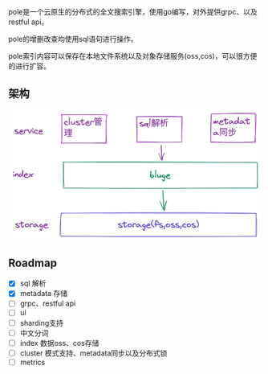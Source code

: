 pole是一个云原生的分布式的全文搜索引擎，使用go编写，对外提供grpc、以及restful api。

pole的增删改查均使用sql语句进行操作。

pole索引内容可以保存在本地文件系统以及对象存储服务(oss,cos)，可以很方便的进行扩容。

## 架构

![pole_architecture](./docs/img/architecture.png)

## Roadmap

- [x] sql 解析
- [x] metadata 存储
- [ ] grpc、restful api
- [ ] ui
- [ ] sharding支持
- [ ] 中文分词
- [ ] index 数据oss、cos存储
- [ ] cluster 模式支持、metadata同步以及分布式锁
- [ ] metrics
